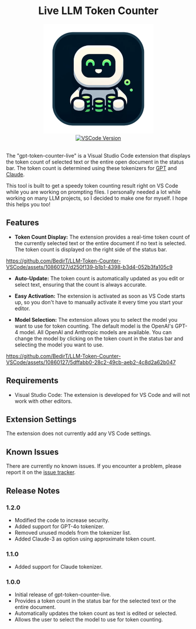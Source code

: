 <div align="center">
    <h1>Live LLM Token Counter</h1>
    <img src="images/icon.png" alt="Logo" width="300" height="300"><br>
    <a href="https://marketplace.visualstudio.com/items?itemName=bedirt.gpt-token-counter-live"><img src="https://img.shields.io/badge/VSCode-v1.2.0-blue?style=flat&logo=visualstudiocode" alt="VSCode Version"></a>
    <br><br>
</div>

The "gpt-token-counter-live" is a Visual Studio Code extension that displays the token count of selected text or the entire open document in the status bar. The token count is determined using these tokenizers for [GPT](https://github.com/niieani/gpt-tokenizer) and [Claude](https://github.com/anthropics/anthropic-tokenizer-typescript).

This tool is built to get a speedy token counting result right on VS Code while you are working on prompting files. I personally needed a lot while working on many LLM projects, so I decided to make one for myself. I hope this helps you too!

## Features

- **Token Count Display:** The extension provides a real-time token count of the currently selected text or the entire document if no text is selected. The token count is displayed on the right side of the status bar.

https://github.com/BedirT/LLM-Token-Counter-VSCode/assets/10860127/d250f139-b1b1-4398-b3d4-052b3fa105c9

- **Auto-Update:** The token count is automatically updated as you edit or select text, ensuring that the count is always accurate.

- **Easy Activation:** The extension is activated as soon as VS Code starts up, so you don't have to manually activate it every time you start your editor.

- **Model Selection:** The extension allows you to select the model you want to use for token counting. The default model is the OpenAI's GPT-4 model. All OpenAI and Anthropic models are available. You can change the model by clicking on the token count in the status bar and selecting the model you want to use.

https://github.com/BedirT/LLM-Token-Counter-VSCode/assets/10860127/5dffabb0-28c2-49cb-aeb2-4c8d2a62b047

## Requirements

- Visual Studio Code: The extension is developed for VS Code and will not work with other editors.

## Extension Settings

The extension does not currently add any VS Code settings.

## Known Issues

There are currently no known issues. If you encounter a problem, please report it on the [issue tracker](https://github.com/BedirT/LLM-Token-Counter-VSCode/issues).

## Release Notes

### 1.2.0

- Modified the code to increase security.
- Added support for GPT-4o tokenizer.
- Removed unused models from the tokenizer list.
- Added Claude-3 as option using approximate token count.

### 1.1.0

- Added support for Claude tokenizer.

### 1.0.0

- Initial release of gpt-token-counter-live.
- Provides a token count in the status bar for the selected text or the entire document.
- Automatically updates the token count as text is edited or selected.
- Allows the user to select the model to use for token counting.
